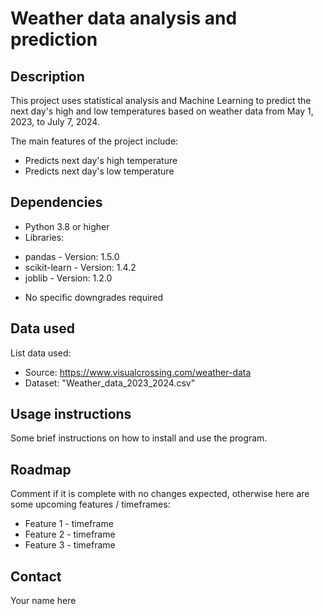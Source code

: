 # Weather data analysis and prediction

## Description

This project uses statistical analysis and Machine Learning to predict the next day's high and low temperatures based on weather data from May 1, 2023, to July 7, 2024.

The main features of the project include:

* Predicts next day's high temperature
* Predicts next day's low temperature

## Dependencies

* Python 3.8 or higher
* Libraries:
- pandas - Version: 1.5.0
- scikit-learn - Version: 1.4.2
- joblib - Version: 1.2.0
* No specific downgrades required

## Data used

List data used:

* Source: https://www.visualcrossing.com/weather-data
* Dataset: "Weather_data_2023_2024.csv"

## Usage instructions

Some brief instructions on how to install and use the program.

## Roadmap

Comment if it is complete with no changes expected, otherwise here are some upcoming features / timeframes:

* Feature 1 - timeframe
* Feature 2 - timeframe
* Feature 3 - timeframe

## Contact

Your name here
